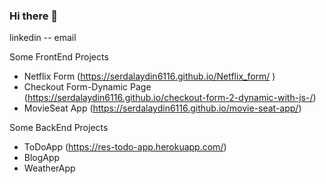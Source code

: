 ### Hi there 👋

<!--
**serdalaydin6116/serdalaydin6116** is a ✨ _special_ ✨ repository because its `README.md` (this file) appears on your GitHub profile.


📩 Connect with me:
linkedin -- email


📑 I'm currently doing front and backend development (Java Script | React | Node.js | Django)
👨🏼‍🤝‍👨🏻 I want to collaborate on open source projects
🥅 Goals: Develop application projects useful to humanity and to participate in these projects in the world.
⚡ Fun fact: i like to play amateur football, biking, hiking, fishing.
💬 You can ask me anything you want to know
⏲ What I am doing now:
    🚀 I'm improving myself right now 📃.
    👨🏼‍🤝‍👨🏻 I'm developing an app with my team,
    💻 I also work as a FreeLancer.
🔧 Languages and Tools :
Visual Studio CodeGitGitHubPythonHTML5JavascriptReactLinux




📫 How to reach me:
--> linkedin -- email

Some FrontEnd Projects 
- Netflix Form (https://serdalaydin6116.github.io/Netflix_form/ )
- Checkout Form-Dynamic Page  (https://serdalaydin6116.github.io/checkout-form-2-dynamic-with-js-/)
- MovieSeat App (https://serdalaydin6116.github.io/movie-seat-app/)

Some BackEnd Projects 
- ToDoApp (https://res-todo-app.herokuapp.com/)
- BlogApp
- WeatherApp
